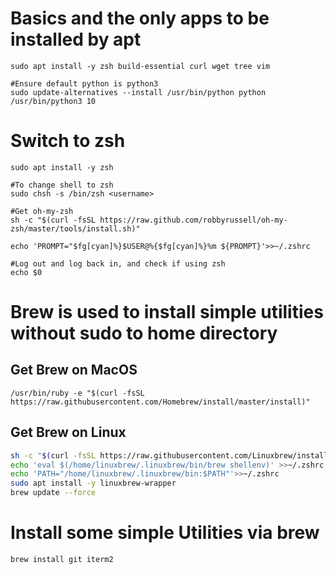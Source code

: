 # Basics and the only apps to be installed by apt
```
sudo apt install -y zsh build-essential curl wget tree vim 

#Ensure default python is python3
sudo update-alternatives --install /usr/bin/python python /usr/bin/python3 10
```

# Switch to zsh
```
sudo apt install -y zsh

#To change shell to zsh
sudo chsh -s /bin/zsh <username> 

#Get oh-my-zsh
sh -c "$(curl -fsSL https://raw.github.com/robbyrussell/oh-my-zsh/master/tools/install.sh)"

echo 'PROMPT="$fg[cyan]%}$USER@%{$fg[cyan]%}%m ${PROMPT}'>>~/.zshrc

#Log out and log back in, and check if using zsh
echo $0
```


# Brew is used to install simple utilities without sudo to home directory
## Get Brew on MacOS
```
/usr/bin/ruby -e "$(curl -fsSL https://raw.githubusercontent.com/Homebrew/install/master/install)"
```

## Get Brew on Linux
```bash
sh -c "$(curl -fsSL https://raw.githubusercontent.com/Linuxbrew/install/master/install.sh)"
echo 'eval $(/home/linuxbrew/.linuxbrew/bin/brew shellenv)' >>~/.zshrc
echo 'PATH="/home/linuxbrew/.linuxbrew/bin:$PATH"'>>~/.zshrc
sudo apt install -y linuxbrew-wrapper
brew update --force
```


# Install some simple Utilities via brew
```
brew install git iterm2
```

